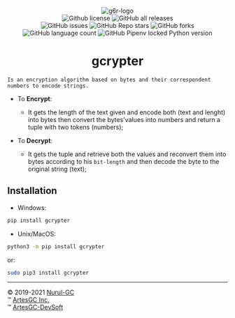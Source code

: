 <div align="center">

![g6r-logo](img/favicon-192x192.png) \
![Github license](https://img.shields.io/github/license/Nurul-GC/gcrypter?style=social) 
![GitHub all releases](https://img.shields.io/github/downloads/Nurul-GC/gcrypter/total?style=social) \
![GitHub issues](https://img.shields.io/github/issues/Nurul-GC/gcrypter?style=social)
![GitHub Repo stars](https://img.shields.io/github/stars/Nurul-GC/gcrypter?style=social)
![GitHub forks](https://img.shields.io/github/forks/Nurul-GC/gcrypter?style=social) \
![GitHub language count](https://img.shields.io/github/languages/count/Nurul-GC/gcrypter?style=social)
![GitHub Pipenv locked Python version](https://img.shields.io/github/pipenv/locked/python-version/Nurul-GC/gcrypter?style=social)

# gcrypter

</div>

    Is an encryption algorithm based on bytes and their correspondent numbers to encode strings.

- To **Encrypt**:
  - It gets the length of the text given and encode both (text and lenght) into bytes then convert
    the bytes'values into numbers and return a tuple with two tokens (numbers);

- To **Decrypt**:
  - It gets the tuple and retrieve both the values and reconvert them into bytes according to his `bit-length`
  and then decode the byte to the original string (text);
  
## Installation

- Windows:

```sh
pip install gcrypter
```

- Unix/MacOS:

```sh
python3 -m pip install gcrypter
```

or:

```sh
sudo pip3 install gcrypter
```

---

&copy; 2019-2021 [Nurul-GC](https://github.com/Nurul-GC) \
&trade; [ArtesGC Inc.](https://artesgc.home.blog) \
&trade; [ArtesGC-DevSoft](https://github.com/ArtesGC)
